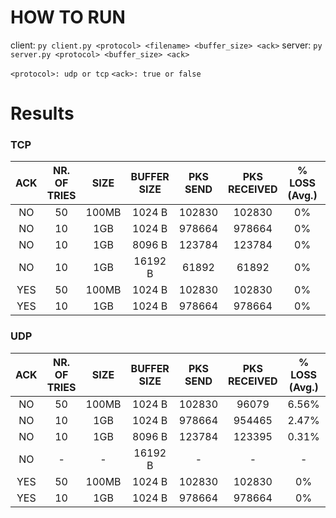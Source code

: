 # HOW TO RUN

client: `py client.py <protocol> <filename> <buffer_size> <ack>`
server: `py server.py <protocol> <buffer_size> <ack>`

`<protocol>: udp or tcp`
`<ack>: true or false`

# Results

### TCP

| ACK | NR. OF TRIES | SIZE  | BUFFER SIZE | PKS SEND | PKS RECEIVED | % LOSS (Avg.) | TIME (Avg.) |
| :-: | :----------: | :---: | :---------: | :------: | :----------: | :-----------: | :---------: |
| NO  |      50      | 100MB |   1024 B    |  102830  |    102830    |      0%       |   0.169s    |
| NO  |      10      |  1GB  |   1024 B    |  978664  |    978664    |      0%       |   1.683s    |
| NO  |      10      |  1GB  |   8096 B    |  123784  |    123784    |      0%       |    0.42s    |
| NO  |      10      |  1GB  |   16192 B   |  61892   |    61892     |      0%       |    0.16s    |
| YES |      50      | 100MB |   1024 B    |  102830  |    102830    |      0%       |    1.96s    |
| YES |      10      |  1GB  |   1024 B    |  978664  |    978664    |      0%       |    17.6s    |

### UDP

| ACK | NR. OF TRIES | SIZE  | BUFFER SIZE | PKS SEND | PKS RECEIVED | % LOSS (Avg.) | TIME (Avg.) |
| :-: | :----------: | :---: | :---------: | :------: | :----------: | :-----------: | :---------: |
| NO  |      50      | 100MB |   1024 B    |  102830  |    96079     |     6.56%     |   0.231s    |
| NO  |      10      |  1GB  |   1024 B    |  978664  |    954465    |     2.47%     |    2.24s    |
| NO  |      10      |  1GB  |   8096 B    |  123784  |    123395    |     0.31%     |    0.49s    |
| NO  |      -       |   -   |   16192 B   |    -     |      -       |       -       |      -      |
| YES |      50      | 100MB |   1024 B    |  102830  |    102830    |      0%       |    1.81s    |
| YES |      10      |  1GB  |   1024 B    |  978664  |    978664    |      0%       |    16.9s    |
